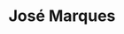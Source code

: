 ---
title: "José Marques"
role: "Production"
email: "jose.marques@bio4plas.com"
phone: "+351 968 575 172"
---